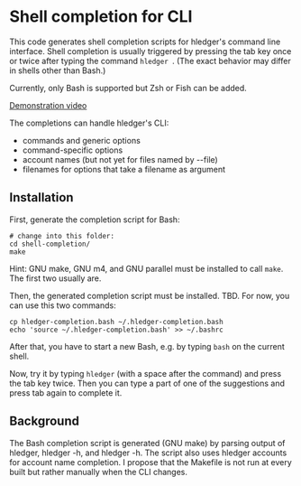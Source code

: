Shell completion for CLI
========================

This code generates shell completion scripts for hledger's command line
interface.
Shell completion is usually triggered by pressing the tab key once or twice
after typing the command `hledger `.
(The exact behavior may differ in shells other than Bash.)

Currently, only Bash is supported but Zsh or Fish can be added.

[Demonstration video](https://asciinema.org/a/PdV2PzIU9oDQg1K5FjAX9n3vL)

The completions can handle hledger's CLI:

- commands and generic options
- command-specific options
- account names (but not yet for files named by --file)
- filenames for options that take a filename as argument

Installation
------------

First, generate the completion script for Bash:

```
# change into this folder:
cd shell-completion/
make
```

Hint: GNU make, GNU m4, and GNU parallel must be installed to call `make`.
The first two usually are.

Then, the generated completion script must be installed. TBD.
For now, you can use this two commands:

```
cp hledger-completion.bash ~/.hledger-completion.bash
echo 'source ~/.hledger-completion.bash' >> ~/.bashrc
```

After that, you have to start a new Bash, e.g. by typing `bash` on the current
shell.

Now, try it by typing `hledger` (with a space after the command) and press the
tab key twice. Then you can type a part of one of the suggestions and press tab
again to complete it.

Background
----------

The Bash completion script is generated (GNU make) by parsing output of hledger,
hledger -h, and hledger <cmd> -h. The script also uses hledger accounts for
account name completion. I propose that the Makefile is not run at every built
but rather manually when the CLI changes.

